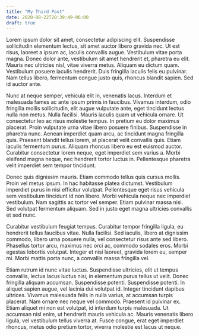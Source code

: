 ```yaml
---
title: "My Third Post"
date: 2020-08-22T20:39:49-06:00
draft: true
---
```


Lorem ipsum dolor sit amet, consectetur adipiscing elit. Suspendisse sollicitudin elementum lectus, sit amet auctor libero gravida nec. Ut est risus, laoreet a ipsum ac, iaculis convallis augue. Vestibulum vitae porta magna. Donec dolor ante, vestibulum sit amet hendrerit et, pharetra eu elit. Mauris nec ultricies nisl, vitae viverra metus. Aliquam eu dictum quam. Vestibulum posuere iaculis hendrerit. Duis fringilla iaculis felis eu pulvinar. Nam tellus libero, fermentum congue justo quis, rhoncus blandit sapien. Sed id auctor ante.

Nunc at neque semper, vehicula elit in, venenatis lacus. Interdum et malesuada fames ac ante ipsum primis in faucibus. Vivamus interdum, odio fringilla mollis sollicitudin, elit augue vulputate ante, eget tincidunt lectus nulla non metus. Nulla facilisi. Mauris iaculis quam ut vehicula ornare. Ut consectetur leo ac risus molestie tempus. In pretium eu dolor maximus placerat. Proin vulputate urna vitae libero posuere finibus. Suspendisse in pharetra nunc. Aenean imperdiet quam arcu, ac tincidunt magna fringilla quis. Praesent blandit tellus lorem, at placerat velit convallis quis. Etiam iaculis fermentum purus. Aliquam rhoncus libero eu est euismod auctor. Curabitur consectetur lorem neque, eget imperdiet sem varius a. Morbi eleifend magna neque, nec hendrerit tortor luctus in. Pellentesque pharetra velit imperdiet sem tempor tincidunt.

Donec quis dignissim mauris. Etiam commodo tellus quis cursus mollis. Proin vel metus ipsum. In hac habitasse platea dictumst. Vestibulum imperdiet purus in nisi efficitur volutpat. Pellentesque eget risus vehicula sem vestibulum tincidunt id non libero. Morbi vehicula neque nec imperdiet vestibulum. Nam sagittis ac tortor vel semper. Etiam pulvinar massa nisi. Sed volutpat fermentum aliquam. Sed in justo eget magna ultricies convallis et sed nunc.

Curabitur vestibulum feugiat tempus. Curabitur tempor fringilla ligula, eu hendrerit tellus faucibus vitae. Nulla facilisi. Sed iaculis, libero at dignissim commodo, libero urna posuere nulla, vel consectetur risus ante sed libero. Phasellus tortor arcu, maximus nec orci ac, commodo sodales eros. Morbi egestas lobortis volutpat. Integer et nisi laoreet, gravida lorem eu, semper mi. Morbi mattis porta nunc, a convallis massa fringilla vel.

Etiam rutrum id nunc vitae luctus. Suspendisse ultricies, elit ut tempus convallis, lectus lacus luctus nisi, in elementum purus tellus ut velit. Donec fringilla aliquam accumsan. Suspendisse potenti. Suspendisse potenti. In aliquet sapien augue, vel lacinia dui volutpat id. Integer tincidunt dapibus ultrices. Vivamus malesuada felis in nulla varius, at accumsan turpis placerat. Nam ornare nec neque vel commodo. Praesent id pulvinar ex. Etiam aliquet mi non est volutpat, id interdum turpis malesuada. Ut accumsan nisl enim, ut hendrerit mauris vehicula ac. Mauris venenatis libero ligula, vel vestibulum tellus viverra at. Fusce congue, erat eget imperdiet rhoncus, metus odio pretium tortor, viverra molestie est lacus ut neque.
